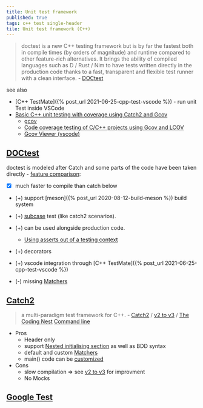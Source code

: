 ```yaml
---
title: Unit test framework
published: true
tags: c++ test single-header
tile: Unit test framework (C++)
---
```

> doctest is a new C++ testing framework but is by far the fastest both in compile times (by orders of magnitude) and runtime compared to other feature-rich alternatives. It brings the ability of compiled languages such as D / Rust / Nim to have tests written directly in the production code thanks to a fast, transparent and flexible test runner with a clean interface. - [DOCtest](https://github.com/onqtam/doctest)

see also
- [C++ TestMate]({% post_url 2021-06-25-cpp-test-vscode %}) - run unit Test inside VSCode
- [Basic C++ unit testing with coverage using Catch2 and Gcov](https://jasoncarloscox.com/blog/cpp-testing-with-coverage)
	- [gcov](https://gcc.gnu.org/onlinedocs/gcc/Gcov.html)
    - [Code coverage testing of C/C++ projects using Gcov and LCOV](https://medium.com/@xianpeng.shen/use-gcov-and-lcov-to-perform-code-coverage-testing-for-c-c-projects-c85708b91c78)
    - [Gcov Viewer (vscode)](https://marketplace.visualstudio.com/items?itemName=JacquesLucke.gcov-viewer)

## [DOCtest](https://github.com/onqtam/doctest)

doctest is modeled after Catch and some parts of the code have been taken directly - [feature comparison](https://github.com/martinmoene/catch-lest-other-comparison):
- [x] much faster to compile than catch below
- (+) support [meson]({% post_url 2020-08-12-build-meson %}) build system
- (+) [subcase](https://github.com/onqtam/doctest/blob/master/doc/markdown/tutorial.md#test-cases-and-subcases) test (like catch2 scenarios).
- (+) can be used alongside production code.
	- [Using asserts out of a testing context](https://github.com/doctest/doctest/blob/master/doc/markdown/assertions.md#using-asserts-out-of-a-testing-context)
- (+) decorators
- (+) vscode integration through [C++ TestMate]({% post_url 2021-06-25-cpp-test-vscode %})

- (-) missing [Matchers](https://github.com/catchorg/Catch2/blob/devel/docs/matchers.md#using-matchers)

## [Catch2](https://github.com/catchorg/Catch2)
> a multi-paradigm test framework for C++. - [Catch2](https://github.com/catchorg/Catch2) / [v2 to v3](https://github.com/catchorg/Catch2/blob/devel/docs/migrate-v2-to-v3.md#top) / [The Coding Nest](https://codingnest.com/)
[Command line](https://github.com/catchorg/Catch2/blob/master/docs/command-line.md#command-line)

- Pros
	- Header only
	- support [Nested initialising section](https://github.com/catchorg/Catch2/blob/master/docs/tutorial.md#test-cases-and-sections) as well as BDD syntax
    - default and custom [Matchers](https://github.com/catchorg/Catch2/blob/devel/docs/matchers.md#using-matchers)
	- main() code can be [customized](https://github.com/catchorg/Catch2/blob/master/docs/own-main.md#top)
- Cons
	- slow compilation => see [v2 to v3](https://github.com/catchorg/Catch2/blob/devel/docs/migrate-v2-to-v3.md#top) for improvment
	- No Mocks 

## [Google Test](https://github.com/google/googletest)
